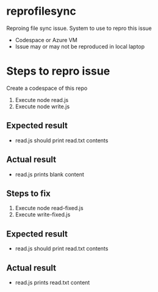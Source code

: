 # reprofilesync
Reproing file sync issue. 
System to use to repro this issue
- Codespace or Azure VM
- Issue may or may not be reproduced in local laptop

# Steps to repro issue
Create a codespace of this repo
1. Execute node read.js
2. Execute node write.js

## Expected result
- read.js should print read.txt contents

## Actual result
- read.js prints blank content

## Steps to fix
1. Execute node read-fixed.js
2. Execute write-fixed.js

## Expected result
- read.js should print read.txt contents

## Actual result
- read.js prints read.txt content
